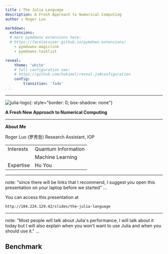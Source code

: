```yaml
---
title : The Julia Language
description: A Fresh Approach to Numerical Computing
author : Roger Luo

markdown:
  extensions:
  # more pymdownx extensions here:
  # https://facelessuser.github.io/pymdown-extensions/
    - pymdownx.magiclink
    - pymdownx.tasklist

reveal:
    theme: 'white'
    # full configuration see:
    # https://github.com/hakimel/reveal.js#configuration
    config:
        transition: 'fade'
...
```



---

![julia-logo](/media/julia-logo.svg){: style="border: 0; box-shadow: none"}

**A Fresh New Approach to Numerical Computing**

---

**About Me**

Roger Luo (罗秀哲) Research Assistant, IOP


|                     |                     |
|---------------------|---------------------|
| Interests           | Quantum Information |
|                     | Machine Learning    |
| Expertise           | Hu You              |

---
note: "since there will be links that I recommend, I suggest you open this presentation on your laptop before we started"
...

You can access this presentation at

```
http://104.224.129.42/slides/the-julia-language
```

---
note: "Most people will talk about Julia\'s performance, I will talk about it today but I will also explain when you won\'t want to use Julia and when you should use it."
...

## Benchmark

